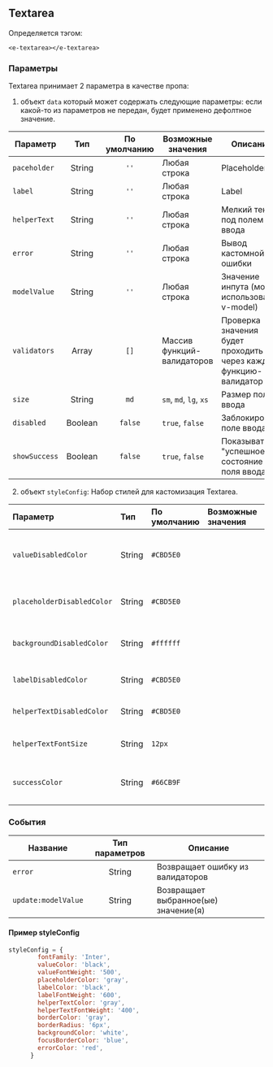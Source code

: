 ## Textarea

Определяется тэгом:
```vue
<e-textarea></e-textarea>
```

### Параметры
Textarea принимает 2 параметра в качестве пропа:
1. объект `data` который может содержать следующие параметры:
   если какой-то из параметров не передан, будет применено дефолтное значение.

| Параметр       |   Тип   | По умолчанию | Возможные значения             | Описание                                                         |
|----------------|:-------:|:------------:|--------------------------------|------------------------------------------------------------------|
| ``paceholder`` | String  |    ``''``    | Любая строка                   | Placeholder                                                      |
| ``label``      | String  |    ``''``    | Любая строка                   | Label                                                            |
| ``helperText`` | String  |    ``''``    | Любая строка                   | Мелкий текст под полем ввода                                     |
| ``error``      | String  |    ``''``    | Любая строка                   | Вывод кастомной ошибки                                           |
| ``modelValue`` | String  |    ``''``    | Любая строка                   | Значение инпута (можно использовать v-model)                     |
| ``validators`` |  Array  |    ``[]``    | Массив функций-валидаторов     | Проверка значения будет проходить через каждую функцию-валидатор |
| ``size``       | String  |    ``md``    | ``sm``, ``md``, ``lg``, ``xs`` | Размер поля ввода                                                |
| ``disabled``   | Boolean |  ``false``   | ``true``, ``false``            | Заблокировать поле ввода                                         |
| `showSuccess`  | Boolean |  ``false``   | ``true``, ``false``            | Показывать "успешное" состояние поля ввода                       |

2. объект `styleConfig`:
Набор стилей для кастомизация Textarea.

| Параметр                   | Тип    | По умолчанию | Возможные значения | Описание                                        |
|:---------------------------|:-------|:-------------|:-------------------|:------------------------------------------------|
| `valueDisabledColor`       | String | `#CBD5E0`    |                    | Цвет значения поля ввода в состоянии `disabled` |
| `placeholderDisabledColor` | String | `#CBD5E0`    |                    | Цвет плейсхолдера в состоянии `disabled`        |
| `backgroundDisabledColor`  | String | `#ffffff`    |                    | Цвет background в состоянии `disabled`          |
| `labelDisabledColor`       | String | `#CBD5E0`    |                    | Цвет лейбла в состоянии `disabled`              |
| `helperTextDisabledColor`  | String | `#CBD5E0`    |                    | Цвет хэлпера в состоянии `disabled`             |
| `helperTextFontSize`       | String | `12px`       |                    | Размер шрифта хэлпера                           |
| `successСolor`             | String | `#66CB9F`    |                    | Показывать "успешное" состояние поля ввода      |

### События
| Название              | Тип параметров | Описание                             |
|-----------------------|:--------------:|--------------------------------------|
| ``error``             |     String     | Возвращает ошибку из валидаторов     |
| ``update:modelValue`` |     String     | Возвращает выбранное(ые) значение(я) |

#### Пример styleConfig
````javascript
styleConfig = {
        fontFamily: 'Inter',
        valueColor: 'black',
        valueFontWeight: '500',
        placeholderColor: 'gray',
        labelColor: 'black',
        labelFontWeight: '600',
        helperTextColor: 'gray',
        helperTextFontWeight: '400',
        borderColor: 'gray',
        borderRadius: '6px',
        backgroundColor: 'white',
        focusBorderColor: 'blue',
        errorColor: 'red',
      }
````